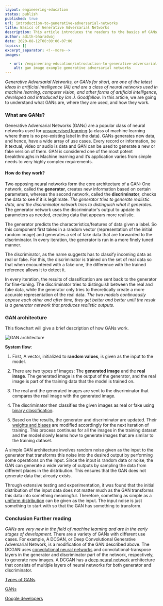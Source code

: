 ```yaml
---
layout: engineering-education
status: publish
published: true
url: introduction-to-generative-adversarial-networks
title: Basics of Generative Adversarial Networks
description: This article introduces the readers to the basics of GANs, where and why they are used, how they are built, etc. It also explores the architecture of a simple GAN and the system flow.
author: adith-bharadwaj
date: 2020-08-12T00:00:00-07:00
topics: []
excerpt_separator: <!--more-->
images:

  - url: /engineering-education/introduction-to-generative-adversarial-networks/hero.jpg
    alt: gan image example generative adversarial networks
---
```

*Generative Adversarial Networks, or GANs for short, are one of the latest ideas in artificial intelligence (AI) and are a class of neural networks used in machine learning, computer vision, and other forms of artificial intelligence, developed and introduced by Ian J. Goodfellow*. In this article, we are going to understand what GANs are, where they are used, and how they work.
<!--more-->

### What are GANs?
Generative Adversarial Networks (GANs) are a popular class of neural networks used for [unsupervised learning](https://en.wikipedia.org/wiki/Unsupervised_learning) (a class of machine learning where there is no pre-existing label in the data). GANs generates new data, and hence, have a wide array of use cases. Every record or information, be it textual, video or audio is data and GAN can be used to generate a new or fake version of them. GAN is considered one of the most potent breakthroughs in Machine learning and it’s application varies from simple needs to very highly complex requirements.

#### How do they work?
Two opposing neural networks form the core architecture of a GAN: One network, called the **generator**, creates new information based on certain parameters, whereas the second network, called the **discriminator**, checks the data to see if it is legitimate. *The generator tries to generate realistic data, and the discriminator network tries to distinguish what it generates*. The generator network uses the discriminator's output to update its parameters as needed, creating data that appears more realistic.

The generator predicts the characteristics/features of data given a label. So this component first takes in a random vector (representation of the initial random image) and generates a set of fake data that are forwarded to the discriminator. In every iteration, the generator is run in a more finely tuned manner.

The discriminator, as the name suggests has to classify incoming data as real or fake. For this, the discriminator is trained on the set of real data so that when encountered with a fake one, the difference with the trained reference allows it to detect it.

In every iteration, the results of classification are sent back to the generator for fine-tuning. The discriminator tries to distinguish between the real and fake data, while the generator only tries to theoretically create a more accurate representation of the real data. *The two models continuously oppose each other and after time, they get better and better until the result is a generator network that produces realistic outputs*.

### GAN architecture
This flowchart will give a brief description of how GANs work.

![GAN architecture](/engineering-education/introduction-to-generative-adversarial-networks/gan-architecture.jpg)

**System flow**:

1. First, A vector, initialized to **random values**, is given as the input to the model.

2. There are two types of images: The **generated image** and the **real image**. The generated image is the output of the generator, and the real image is part of the training data that the model is trained on.

3. The real and the generated images are sent to the discriminator that compares the real image with the generated image.

4. The discriminator then classifies the given images as real or fake using [binary classification](https://en.wikipedia.org/wiki/Binary_classification).

5. Based on the results, the generator and discriminator are updated. Their [weights and biases](https://docs.paperspace.com/machine-learning/wiki/weights-and-biases) are modified accordingly for the next iteration of training. This process continues for all the images in the training dataset and the model slowly learns how to generate images that are similar to the training dataset.

A simple GAN architecture involves random noise given as the input to the generator that transforms this noise into the desired output by performing some operations on the input. Since the input is random data or noise, the GAN can generate a wide variety of outputs by sampling the data from different places in the distribution. This ensures that the GAN does not generate data that already exists.  

Through extensive testing and experimentation, it was found that the initial distribution of the input data does not matter much as the GAN transforms this data into something meaningful. Therefore, something as simple as a [uniform distribution](https://en.wikipedia.org/wiki/Uniform_distribution_(continuous)) can be given as the input. The input noise is just something to start with so that the GAN has something to transform.

### Conclusion Further reading
*GANs are very new in the field of machine learning and are in the early stages of development*. There are a variety of GANs with different use cases. For example, A DCGAN, or Deep Convolutional Generative Adversarial Network, is a modification of the GAN described above. The DCGAN uses [convolutional neural networks](https://towardsdatascience.com/a-comprehensive-guide-to-convolutional-neural-networks-the-eli5-way-3bd2b1164a53) and convolutional-transpose layers in the generator and discriminator part of the network, respectively, to generate new images. A DCGAN has a [deep neural network](https://en.wikipedia.org/wiki/Deep_learning) architecture that consists of multiple layers of neural networks for both generator and discriminator.

[Types of GANs](https://heartbeat.fritz.ai/introduction-to-generative-adversarial-networks-gans-35ef44f21193)

[GANs](https://pathmind.com/wiki/generative-adversarial-network-gan)

[Google developers](https://developers.google.com/machine-learning/gan)
